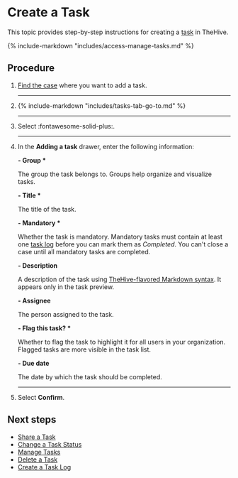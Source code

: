 # Create a Task

This topic provides step-by-step instructions for creating a [task](about-tasks.md) in TheHive.

{% include-markdown "includes/access-manage-tasks.md" %}

<h2>Procedure</h2>

1. [Find the case](../cases/search-for-cases/find-a-case.md) where you want to add a task.

    ---

2. {% include-markdown "includes/tasks-tab-go-to.md" %}

    ---

3. Select :fontawesome-solid-plus:.

    ---

4. In the **Adding a task** drawer, enter the following information:

    **- Group \***

    The group the task belongs to. Groups help organize and visualize tasks.

    **- Title \***

    The title of the task.

    **- Mandatory \***

    Whether the task is mandatory. Mandatory tasks must contain at least one [task log](about-task-logs.md) before you can mark them as *Completed*. You can't close a case until all mandatory tasks are completed.

    **- Description**

    A description of the task using [TheHive-flavored Markdown syntax](../../thehive-flavored-markdown.md). It appears only in the task preview.

    **- Assignee**

    The person assigned to the task.

    **- Flag this task? \***

    Whether to flag the task to highlight it for all users in your organization. Flagged tasks are more visible in the task list.

    **- Due date**

    The date by which the task should be completed.

     ---

5. Select **Confirm**.

<h2>Next steps</h2>

* [Share a Task](share-a-task.md)
* [Change a Task Status](change-task-status.md)
* [Manage Tasks](manage-a-task.md)
* [Delete a Task](delete-a-task.md)
* [Create a Task Log](create-a-task-log.md)
